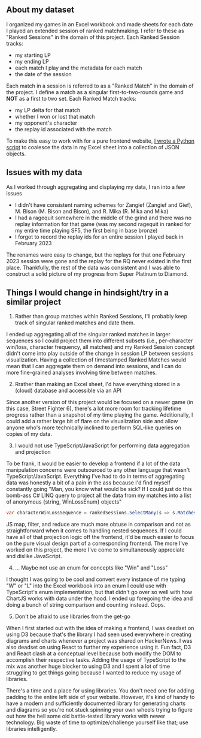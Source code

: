 ## About my dataset

I organized my games in an Excel workbook and made sheets for each date I played an extended session of ranked matchmaking. I refer to these as "Ranked Sessions" in the domain of this project. Each Ranked Session tracks:
- my starting LP
- my ending LP
- each match I play and the metadata for each match
- the date of the session

Each match in a session is referred to as a "Ranked Match" in the domain of the project. I define a match as a singular first-to-two-rounds game and **NOT** as a first to two set. Each Ranked Match tracks:
- my LP delta for that match
- whether I won or lost that match
- my opponent's character
- the replay id associated with the match

To make this easy to work with for a pure frontend website, [I wrote a Python script](https://github.com/jmarkman/sf5-ranked-data-reader) to coalesce the data in my Excel sheet into a collection of JSON objects.

## Issues with my data

As I worked through aggregating and displaying my data, I ran into a few issues
- I didn't have consistent naming schemes for Zangief (Zangief and Gief), M. Bison (M. Bison and Bison), and R. Mika (R. Mika and Mika)
- I had a ragequit somewhere in the middle of the grind and there was no replay information for that game (was my second ragequit in ranked for my entire time playing SF5, the first being in base bronze)
- I forgot to record the replay ids for an entire session I played back in February 2023

The renames were easy to change, but the replays for that one February 2023 session were gone and the replay for the RQ never existed in the first place. Thankfully, the rest of the data was consistent and I was able to construct a solid picture of my progress from Super Platinum to Diamond.

## Things I would change in hindsight/try in a similar project

1. Rather than group matches within Ranked Sessions, I'll probably keep track of singular ranked matches and date them. 

I ended up aggregating all of the singular ranked matches in larger sequences so I could project them into different subsets (i.e., per-character win/loss, character frequency, all matches) and my Ranked Session concept didn't come into play outside of the change in session LP between sessions visualization. Having a collection of timestamped Ranked Matches would mean that I can aggregate them on demand into sessions, and I can do more fine-grained analyses involving time between matches.

2. Rrather than making an Excel sheet, I'd have everything stored in a (cloud) database and accessible via an API

Since another version of this project would be focused on a newer game (in this case, Street Fighter 6), there's a lot more room for tracking lifetime progress rather than a snapshot of my time playing the game. Additionally, I could add a rather large bit of flare on the visualization side and allow anyone who's more technically inclined to perform SQL-like queries on copies of my data.

3. I would not use TypeScript/JavaScript for performing data aggregation and projection

To be frank, it would be easier to develop a frontend if a lot of the data manipulation concerns were outsourced to any other language that wasn't TypeScript/JavaScript. Everything I've had to do in terms of aggregating data was honestly a bit of a pain in the ass because I'd find myself constantly going "Man, you know what would be sick? If I could just do this bomb-ass C# LINQ query to project all the data from my matches into a list of anonymous \{string, WinLossEnum\} objects"

~~~csharp
var characterWinLossSequence = rankedSessions.SelectMany(s => s.Matches).Select(m => new { m.Opponent, m.Result });
~~~

JS map, filter, and reduce are much more obtuse in comparison and not as straightforward when it comes to handling nested sequences. If I could have all of that projection logic off the frontend, it'd be much easier to focus on the pure visual design part of a corresponding frontend. The more I've worked on this project, the more I've come to simultaneously appreciate and dislike JavaScript.

4. ... Maybe not use an enum for concepts like "Win" and "Loss"

I thought I was going to be cool and convert every instance of me typing "W" or "L" into the Excel workbook into an enum I could use with TypeScript's enum implementation, but that didn't go over so well with how ChartJS works with data under the hood. I ended up foregoing the idea and doing a bunch of string comparison and counting instead. Oops.

5. Don't be afraid to use libraries from the get-go

When I first started out with the idea of making a frontend, I was deadset on using D3 because that's the library I had seen used everywhere in creating diagrams and charts whenever a project was shared on HackerNews. I was also deadset on using React to further my experience using it. Fun fact, D3 and React clash at a conceptual level because both modify the DOM to accomplish their respective tasks. Adding the usage of TypeScript to the mix was another huge blocker to using D3 and I spent a lot of time struggling to get things going because I wanted to reduce my usage of libraries.

There's a time and a place for using libraries. You don't need one for adding padding to the entire left side of your website. However, it's kind of handy to have a modern and sufficiently documented library for generating charts and diagrams so you're not stuck spinning your own wheels trying to figure out how the hell some old battle-tested library works with newer technology. Big waste of time to optimize/challenge yourself like that; use libraries intelligently.